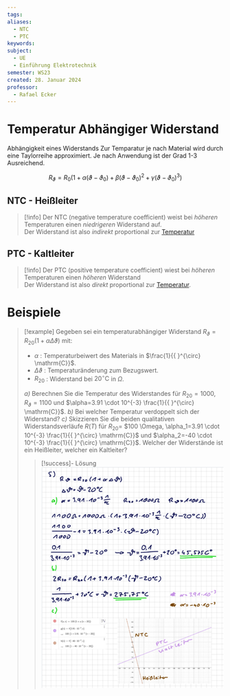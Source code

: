 ```yaml
---
tags: 
aliases:
  - NTC
  - PTC
keywords: 
subject:
  - UE
  - Einführung Elektrotechnik
semester: WS23
created: 28. Januar 2024
professor:
  - Rafael Ecker
---
```

 

# Temperatur Abhängiger Widerstand

Abhängigkeit eines Widerstands Zur Temparatur je nach Material wird durch eine Taylorreihe approximiert. Je nach Anwendung ist der Grad 1-3 Ausreichend.

$$
R_{\vartheta} = R_{0} (1 + \alpha (\vartheta - \vartheta_{0}) + \beta (\vartheta - \vartheta_{0})^{2} + \gamma(\vartheta - \vartheta_{0})^{3})
$$

## NTC - Heißleiter

> [!info] Der NTC (negative temperature coefficient) weist bei *höheren* Temperaturen einen *niedrigeren* Widerstand auf.  
> Der Widerstand ist also *indirekt* proportional zur [Temperatur](../Physik/Temperatur%20und%20Teilchenmodell.md) 

## PTC - Kaltleiter

> [!info] Der PTC (positive temperature coefficient) wiest bei *höheren* Temperaturen einen *höheren* Widerstand  
> Der Widerstand ist also *direkt* proportional zur [Temperatur](../Physik/Temperatur%20und%20Teilchenmodell.md).

# Beispiele

> [!example] Gegeben sei ein temperaturabhängiger Widerstand $R_{\vartheta}=R_{20}(1+\alpha \Delta \vartheta)$ mit:
>
> - $\alpha$ : Temperaturbeiwert des Materials in $\frac{1}{{ }^{\circ} \mathrm{C}}$.
> - $\Delta \vartheta$ : Temperaturänderung zum Bezugswert.
> - $R_{20}$ : Widerstand bei $20^{\circ} \mathrm{C}$ in $\Omega$.
> 
> *a)* Berechnen Sie die Temperatur des Widerstandes für $R_{20}=1000, R_{\vartheta}=1100$ und $\alpha=3.91 \cdot 10^{-3} \frac{1}{{ }^{\circ} \mathrm{C}}$.
> *b)* Bei welcher Temperatur verdoppelt sich der Widerstand?
> *c)* Skizzieren Sie die beiden qualitativen Widerstandsverläufe $R(T)$ für $R_{20}=$ $100 \Omega, \alpha_1=3.91 \cdot 10^{-3} \frac{1}{{ }^{\circ} \mathrm{C}}$ und $\alpha_2=-40 \cdot 10^{-3} \frac{1}{{ }^{\circ} \mathrm{C}}$.
> Welcher der Widerstände ist ein Heißleiter, welcher ein Kaltleiter?
> 
> > [!success]- Lösung  
> > ![](assets/TDRExample.png)